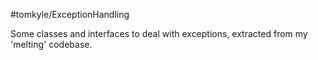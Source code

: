 #tomkyle/ExceptionHandling

Some classes and interfaces to deal with exceptions, extracted from my 'melting' codebase.




